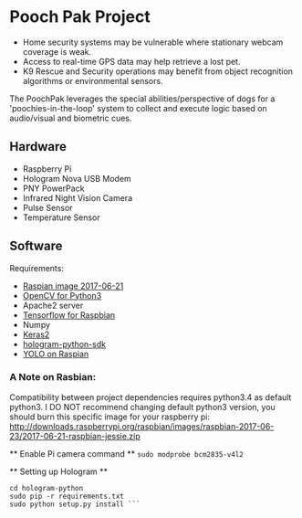 # Pooch Pak Project

* Home security systems may be vulnerable where stationary webcam coverage is weak.
* Access to real-time GPS data may help retrieve a lost pet.
* K9 Rescue and Security operations may benefit from object recognition algorithms or environmental sensors.

The PoochPak leverages the special abilities/perspective of dogs for a 'poochies-in-the-loop' system to collect and execute logic based on audio/visual and biometric cues.

## Hardware
* Raspberry Pi
* Hologram Nova USB Modem
* PNY PowerPack
* Infrared Night Vision Camera
* Pulse Sensor
* Temperature Sensor

## Software
Requirements:
- [Raspian image 2017-06-21](http://downloads.raspberrypi.org/raspbian/images/raspbian-2017-06-23/2017-06-21-raspbian-jessie.zip)
- [OpenCV for Python3](https://www.pyimagesearch.com/2017/09/04/raspbian-stretch-install-opencv-3-python-on-your-raspberry-pi/)
- Apache2 server
- [Tensorflow for Raspbian](https://github.com/samjabrahams/tensorflow-on-raspberry-pi)
- Numpy
- [Keras2](https://nikhilraghava.wordpress.com/2017/08/05/installing-keras-on-raspberry-pi-3/)
- [hologram-python-sdk](https://github.com/hologram-io/hologram-python)
- [YOLO on Raspian](https://github.com/PiSimo/PiCamNN)

### A Note on Rasbian:
Compatibility between project dependencies requires python3.4 as default python3. I DO NOT recommend changing default python3 version, you should burn this specific image for your raspberry pi:
http://downloads.raspberrypi.org/raspbian/images/raspbian-2017-06-23/2017-06-21-raspbian-jessie.zip

** Enable Pi camera command **
``` sudo modprobe bcm2835-v4l2 ```

** Setting up Hologram **
``` git clone https://github.com/hologram-io/hologram-python 
cd hologram-python 
sudo pip -r requirements.txt 
sudo python setup.py install ```

